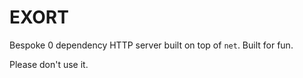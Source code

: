 # EXORT
Bespoke 0 dependency HTTP server built on top of `net`. Built for fun.

Please don't use it.
